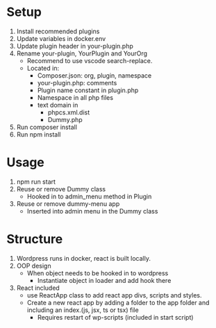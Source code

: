 # Setup

1. Install recommended plugins
1. Update variables in docker.env
1. Update plugin header in your-plugin.php
1. Rename your-plugin, YourPlugin and YourOrg
	* Recommend to use vscode search-replace.
	* Located in:
		* Composer.json: org, plugin, namespace
		* your-plugin.php: comments
		* Plugin name constant in plugin.php
		* Namespace in all php files
		* text domain in
			* phpcs.xml.dist
			* Dummy.php
1. Run composer install
1. Run npm install

# Usage

1. npm run start
1. Reuse or remove Dummy class
	* Hooked in to admin_menu method in Plugin
1. Reuse or remove dummy-menu app
	* Inserted into admin menu in the Dummy class

# Structure
1. Wordpress runs in docker, react is built locally.
1. OOP design
	 * When object needs to be hooked in to wordpress
		 * Instantiate object in loader and add hook there
1. React included
	 * use ReactApp class to add react app divs, scripts and styles.
	 * Create a new react app by adding a folder to the app folder and including an index.(js, jsx, ts or tsx) file
	   * Requires restart of wp-scripts (included in start script)
